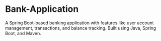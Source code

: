 # Bank-Application
A Spring Boot-based banking application with features like user account management, transactions, and balance tracking. Built using Java, Spring Boot, and Maven.
